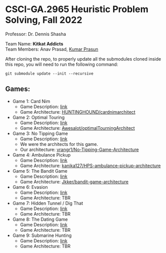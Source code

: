 # CSCI-GA.2965 Heuristic Problem Solving, Fall 2022
Professor: Dr. Dennis Shasha  

Team Name: **Kitkat Addicts**  
Team Members: Anav Prasad, [Kumar Prasun](https://github.com/TestSubjector)  

After cloning the repo, to properly update all the submodules cloned inside this repo, you will need to run the following command:

```git submodule update --init --recursive```

## Games:  
* Game 1: Card Nim
    - Game Description: [link](https://cs.nyu.edu/courses/fall22/CSCI-GA.2965-001/cardnim.html)
    - Game Architecture: [HUNTINGHOUND/cardnimarchitect](https://github.com/HUNTINGHOUND/cardnimarchitect)
* Game 2: Optimal Touring
    - Game Description: [link](https://cs.nyu.edu/courses/fall22/CSCI-GA.2965-001/tour.html)
    - Game Architecture: [Awesalot/optimalTourningArchitect](https://github.com/Awesalot/optimalTouringArchitect)
* Game 3: No Tipping Game
    - Game Description: [link](https://cs.nyu.edu/courses/fall22/CSCI-GA.2965-001/notipping.html)
    - We were the architects for this game.
    - Our architecture: [vrangr1/No-Tipping-Game-Architecture](https://github.com/vrangr1/No-Tipping-Game-Architecture)
* Game 4: Ambulance Pickup
    - Game Description: [link](https://cs.nyu.edu/courses/fall22/CSCI-GA.2965-001/ambulance.html)
    - Game Architecture: [kanika127/HPS-ambulance-pickup-architecture](https://github.com/kanika127/HPS-ambulance-pickup-architecture)
* Game 5: The Bandit Game
    - Game Description: [link](https://cs.nyu.edu/courses/fall22/CSCI-GA.2965-001/bandit.html)
    - Game Architecture: [Jkker/bandit-game-architecture](https://github.com/Jkker/bandit-game-architecture)
* Game 6: Evasion
    - Game Description: [link](https://cs.nyu.edu/courses/fall22/CSCI-GA.2965-001/evasion.html)
    - Game Architecture: TBR
* Game 7: Hidden Tunnel / Dig That
    - Game Description: [link](https://cs.nyu.edu/courses/fall22/CSCI-GA.2965-001/digthatcomp.html)
    - Game Architecture: TBR
* Game 8: The Dating Game
    - Game Description: [link](https://cs.nyu.edu/courses/fall22/CSCI-GA.2965-001/dating.html)
    - Game Architecture: TBR
* Game 9: Submarine Hunting
    - Game Description: [link](https://cs.nyu.edu/courses/fall22/CSCI-GA.2965-001/subhunt.html)
    - Game Architecture: TBR